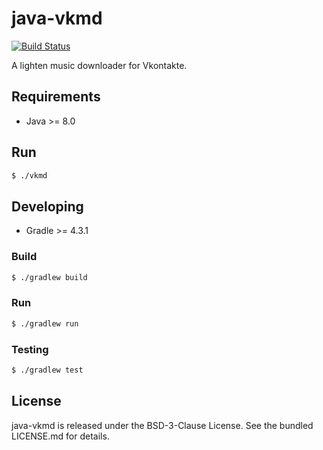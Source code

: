 java-vkmd
==============

[![Build Status](https://travis-ci.org/bupy7/java-vkmd.svg?branch=master)](https://travis-ci.org/bupy7/java-vkmd)

A lighten music downloader for Vkontakte.

Requirements
------------

- Java >= 8.0

Run
---

```bash
$ ./vkmd
```

Developing
----------

- Gradle >= 4.3.1

### Build

```bash
$ ./gradlew build
```

### Run

```bash
$ ./gradlew run
```


### Testing

```bash
$ ./gradlew test
```

License
-------

java-vkmd is released under the BSD-3-Clause License. See the bundled LICENSE.md for details.
